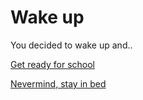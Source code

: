 # Wake up
You decided to wake up and..

[Get ready for school](school.md)

[Nevermind, stay in bed](bed.md)

